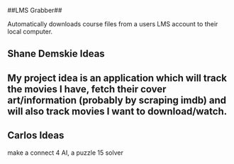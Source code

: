 
##LMS Grabber##

Automatically downloads course files from a users LMS account to their local computer.


## Shane Demskie Ideas 
## My project idea is an application which will track the movies I have, fetch their cover art/information (probably by scraping imdb) and will also track movies I want to download/watch. 


## Carlos Ideas

make a connect 4 AI, a puzzle 15 solver